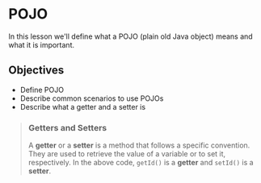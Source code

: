 # POJO

In this lesson we'll define what a POJO (plain old Java object) means and what it is important.

## Objectives

* Define POJO
* Describe common scenarios to use POJOs
* Describe what a getter and a setter is

> ### Getters and Setters
>
>A **getter** or a **setter** is a method that follows a specific convention. They are used to retrieve the value of a variable or to set it, respectively.
> In the above code, `getId()` is a **getter** and `setId()` is a **setter**.